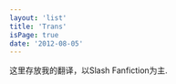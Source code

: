 ```yaml
---
layout: 'list'
title: 'Trans'
isPage: true
date: '2012-08-05'
---
```


这里存放我的翻译，以Slash Fanfiction为主.